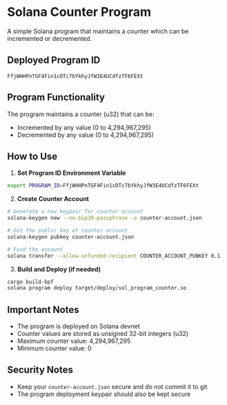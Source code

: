 # Solana Counter Program

A simple Solana program that maintains a counter which can be incremented or decremented.

## Deployed Program ID
```
FfjWHHPnTGF4Fin1cDTc7bYkhyJfW3E4UCdfzTF6FEXt
```

## Program Functionality

The program maintains a counter (u32) that can be:
- Incremented by any value (0 to 4,294,967,295)
- Decremented by any value (0 to 4,294,967,295)

## How to Use

1. **Set Program ID Environment Variable**
```bash
export PROGRAM_ID=FfjWHHPnTGF4Fin1cDTc7bYkhyJfW3E4UCdfzTF6FEXt
```

2. **Create Counter Account**
```bash
# Generate a new keypair for counter account
solana-keygen new --no-bip39-passphrase -o counter-account.json

# Get the public key of counter account
solana-keygen pubkey counter-account.json

# Fund the account
solana transfer --allow-unfunded-recipient COUNTER_ACCOUNT_PUBKEY 0.1
```

3. **Build and Deploy (if needed)**
```bash
cargo build-bpf
solana program deploy target/deploy/sol_program_counter.so
```

## Important Notes

- The program is deployed on Solana devnet
- Counter values are stored as unsigned 32-bit integers (u32)
- Maximum counter value: 4,294,967,295
- Minimum counter value: 0

## Security Notes

- Keep your `counter-account.json` secure and do not commit it to git
- The program deployment keypair should also be kept secure